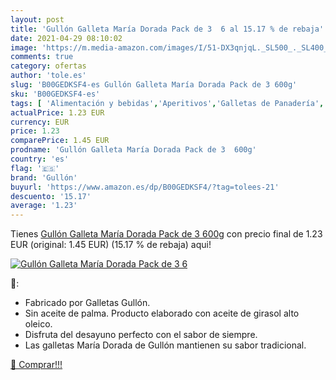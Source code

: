 ```yaml
---
layout: post
title: 'Gullón Galleta María Dorada Pack de 3  6 al 15.17 % de rebaja'
date: 2021-04-29 08:10:02
image: 'https://m.media-amazon.com/images/I/51-DX3qnjqL._SL500_._SL400_.jpg'
comments: true
category: ofertas
author: 'tole.es'
slug: 'B00GEDKSF4-es Gullón Galleta María Dorada Pack de 3 600g'
sku: 'B00GEDKSF4-es'
tags: [ 'Alimentación y bebidas','Aperitivos','Galletas de Panadería','Panadería y bollería','gullón', ]
actualPrice: 1.23 EUR
currency: EUR
price: 1.23
comparePrice: 1.45 EUR
prodname: 'Gullón Galleta María Dorada Pack de 3  600g'
country: 'es'
flag: '🇪🇸'
brand: 'Gullón'
buyurl: 'https://www.amazon.es/dp/B00GEDKSF4/?tag=tolees-21'
descuento: '15.17'
average: '1.23'
---
```


Tienes [Gullón Galleta María Dorada Pack de 3  600g](https://www.amazon.es/dp/B00GEDKSF4/?tag=tolees-21) con precio final de  1.23 EUR (original: 1.45 EUR) (15.17 %  de rebaja) aqui!

[![Gullón Galleta María Dorada Pack de 3  6](https://m.media-amazon.com/images/I/51-DX3qnjqL._SL500_._SL400_.jpg)](https://www.amazon.es/dp/B00GEDKSF4/?tag=tolees-21)

🔎:

- Fabricado por Galletas Gullón.
- Sin aceite de palma. Producto elaborado con aceite de girasol alto oleico.
- Disfruta del desayuno perfecto con el sabor de siempre.
- Las galletas María Dorada de Gullón mantienen su sabor tradicional.

[🛒 Comprar!!!](https://www.amazon.es/dp/B00GEDKSF4/?tag=tolees-21)
